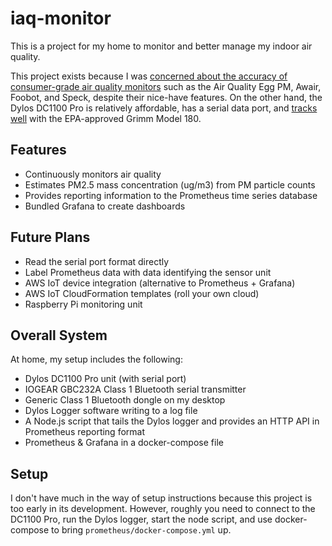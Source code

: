 # iaq-monitor
This is a project for my home to monitor and better manage my indoor air quality.

This project exists because I was [concerned about the accuracy of consumer-grade air quality monitors](http://explorables.cmucreatelab.org/explorables/air-quality-monitor-tests/)  such as the Air Quality Egg PM, Awair, Foobot, and Speck, despite their nice-have features. On the other hand, the Dylos DC1100 Pro is relatively affordable, has a serial data port, and [tracks well](http://www.aqmd.gov/docs/default-source/aq-spec/field-evaluations/dylos-dc1100---field-evaluation.pdf?sfvrsn=2) with the EPA-approved Grimm Model 180.

## Features
- Continuously monitors air quality
- Estimates PM2.5 mass concentration (ug/m3) from PM particle counts
- Provides reporting information to the Prometheus time series database
- Bundled Grafana to create dashboards

## Future Plans
- Read the serial port format directly
- Label Prometheus data with data identifying the sensor unit
- AWS IoT device integration (alternative to Prometheus + Grafana)
- AWS IoT CloudFormation templates (roll your own cloud)
- Raspberry Pi monitoring unit

## Overall System
At home, my setup includes the following:

- Dylos DC1100 Pro unit (with serial port)
- IOGEAR GBC232A Class 1 Bluetooth serial transmitter
- Generic Class 1 Bluetooth dongle on my desktop
- Dylos Logger software writing to a log file
- A Node.js script that tails the Dylos logger and provides an HTTP API in Prometheus reporting format
- Prometheus & Grafana in a docker-compose file

## Setup
I don't have much in the way of setup instructions because this project is too early in its development. However, roughly you need to connect to the DC1100 Pro, run the Dylos logger, start the node script, and use docker-compose to bring `prometheus/docker-compose.yml` up.
